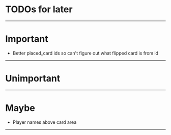 TODOs for later
=
____

# Important
* Better placed_card ids so can't figure out what flipped card is from id
____

# Unimportant

___

# Maybe
* Player names above card area


___